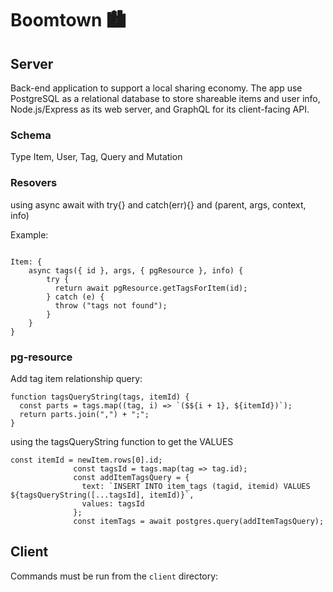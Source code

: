 # Boomtown 🏙

## Server

Back-end application to support a local sharing economy. The app use PostgreSQL as a relational database to store shareable items and user info, Node.js/Express as its web server, and GraphQL for its client-facing API.

### Schema

Type Item, User, Tag, Query and Mutation

### Resovers

using async await with try{} and catch(err){} and (parent, args, context, info)

Example:

```

Item: {
    async tags({ id }, args, { pgResource }, info) {
        try {
          return await pgResource.getTagsForItem(id);
        } catch (e) {
          throw ("tags not found");
        }
    }
}

```

### pg-resource

Add tag item relationship query:

```
function tagsQueryString(tags, itemId) {
  const parts = tags.map((tag, i) => `($${i + 1}, ${itemId})`);
  return parts.join(",") + ";";
}
```

using the tagsQueryString function to get the VALUES

```
const itemId = newItem.rows[0].id;
              const tagsId = tags.map(tag => tag.id);
              const addItemTagsQuery = {
                text: `INSERT INTO item_tags (tagid, itemid) VALUES ${tagsQueryString([...tagsId], itemId)}`,
                values: tagsId
              };
              const itemTags = await postgres.query(addItemTagsQuery);

```

## Client

Commands must be run from the `client` directory:
